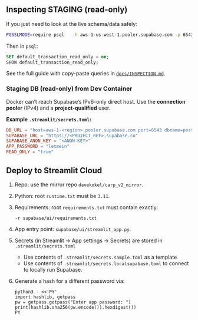 
## Inspecting STAGING (read-only)

If you just need to look at the live schema/data safely:

```bash
PGSSLMODE=require psql   -h aws-1-us-west-1.pooler.supabase.com -p 6543   -U postgres.<project-ref> -d postgres
```

Then in `psql`:

```sql
SET default_transaction_read_only = on;
SHOW default_transaction_read_only;
```

See the full guide with copy-paste queries in [`docs/INSPECTION.md`](docs/INSPECTION.md).



### Staging DB (read-only) from Dev Container

Docker can’t reach Supabase’s IPv6-only direct host. Use the **connection pooler** (IPv4) and a **project-qualified** user.

**Example `.streamlit/secrets.toml`:**
```toml
DB_URL = "host=aws-1-<region>.pooler.supabase.com port=6543 dbname=postgres user=teammate_ro.<PROJECT_REF> password=<PW> sslmode=require channel_binding=disable"
SUPABASE_URL = "https://<PROJECT_REF>.supabase.co"
SUPABASE_ANON_KEY = "<ANON-KEY>"
APP_PASSWORD = "letmein"
READ_ONLY = "true"
```

## Deploy to Streamlit Cloud

1. Repo: use the mirror repo `davekokel/carp_v2_mirror`.
2. Python: root `runtime.txt` must be `3.11`.
3. Requirements: root `requirements.txt` must contain exactly:
   ```
   -r supabase/ui/requirements.txt
   ```
4. App entry point: `supabase/ui/streamlit_app.py`.
5. Secrets (in Streamlit → App settings → Secrets) are stored in `.streamlit/secrets.toml` 
   - Use contents of `.streamlit/secrets.sample.toml` as a template
   - Use contents of `.streamlit/secrets.localsupabase.toml` to connect to locally run Supabase.

6. Generate a hash for a different password via:
   ```shell
   python3 - <<'PY'
   import hashlib, getpass
   pw = getpass.getpass("Enter app password: ")
   print(hashlib.sha256(pw.encode()).hexdigest())
   PY
   ```

